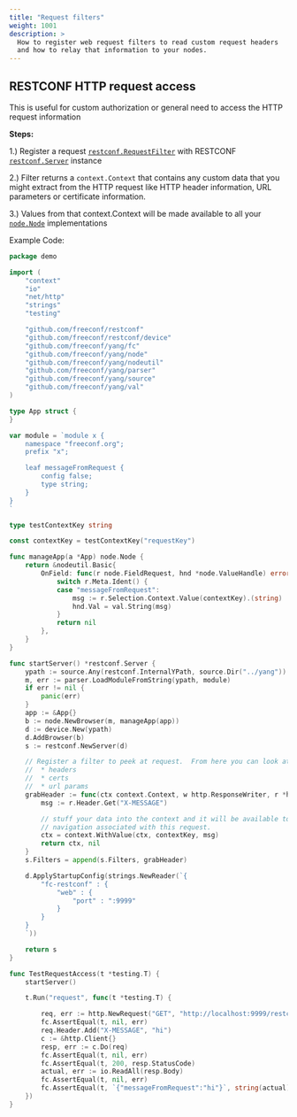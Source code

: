 ```yaml
---
title: "Request filters"
weight: 1001
description: >
  How to register web request filters to read custom request headers
  and how to relay that information to your nodes.
---
```


## RESTCONF HTTP request access

This is useful for custom authorization or general need to access the HTTP request information

**Steps:**

1.) Register a request [`restconf.RequestFilter`](https://pkg.go.dev/github.com/freeconf/restconf#RequestFilter) with RESTCONF [`restconf.Server`](https://pkg.go.dev/github.com/freeconf/restconf#Server) instance

2.) Filter returns a `context.Context` that contains any custom data that you might extract from the HTTP request like HTTP header information, URL parameters or certificate information.

3.) Values from that context.Context will be made available to all your [`node.Node`](https://pkg.go.dev/github.com/freeconf/yang/node#Node) implementations

Example Code:

```go
package demo

import (
	"context"
	"io"
	"net/http"
	"strings"
	"testing"

	"github.com/freeconf/restconf"
	"github.com/freeconf/restconf/device"
	"github.com/freeconf/yang/fc"
	"github.com/freeconf/yang/node"
	"github.com/freeconf/yang/nodeutil"
	"github.com/freeconf/yang/parser"
	"github.com/freeconf/yang/source"
	"github.com/freeconf/yang/val"
)

type App struct {
}

var module = `module x {
	namespace "freeconf.org";
	prefix "x";

	leaf messageFromRequest {
		config false;
		type string;
	}
}
`

type testContextKey string

const contextKey = testContextKey("requestKey")

func manageApp(a *App) node.Node {
	return &nodeutil.Basic{
		OnField: func(r node.FieldRequest, hnd *node.ValueHandle) error {
			switch r.Meta.Ident() {
			case "messageFromRequest":
				msg := r.Selection.Context.Value(contextKey).(string)
				hnd.Val = val.String(msg)
			}
			return nil
		},
	}
}

func startServer() *restconf.Server {
	ypath := source.Any(restconf.InternalYPath, source.Dir("../yang"))
	m, err := parser.LoadModuleFromString(ypath, module)
	if err != nil {
		panic(err)
	}
	app := &App{}
	b := node.NewBrowser(m, manageApp(app))
	d := device.New(ypath)
	d.AddBrowser(b)
	s := restconf.NewServer(d)

	// Register a filter to peek at request.  From here you can look at:
	//  * headers
	//  * certs
	//  * url params
	grabHeader := func(ctx context.Context, w http.ResponseWriter, r *http.Request) (context.Context, error) {
		msg := r.Header.Get("X-MESSAGE")

		// stuff your data into the context and it will be available to all node
		// navigation associated with this request.
		ctx = context.WithValue(ctx, contextKey, msg)
		return ctx, nil
	}
	s.Filters = append(s.Filters, grabHeader)

	d.ApplyStartupConfig(strings.NewReader(`{
		"fc-restconf" : {
			"web" : {
				"port" : ":9999"
			}
		}
	}
	`))

	return s
}

func TestRequestAccess(t *testing.T) {
	startServer()

	t.Run("request", func(t *testing.T) {

		req, err := http.NewRequest("GET", "http://localhost:9999/restconf/data/x:", nil)
		fc.AssertEqual(t, nil, err)
		req.Header.Add("X-MESSAGE", "hi")
		c := &http.Client{}
		resp, err := c.Do(req)
		fc.AssertEqual(t, nil, err)
		fc.AssertEqual(t, 200, resp.StatusCode)
		actual, err := io.ReadAll(resp.Body)
		fc.AssertEqual(t, nil, err)
		fc.AssertEqual(t, `{"messageFromRequest":"hi"}`, string(actual))
	})
}

```